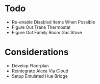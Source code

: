 # Todo

- Re-enable Disabled Items When Possible
- Figure Out Trane Thermostat
- Figure Out Family Room Gas Stove

# Considerations

- Develop Floorplan
- Reintegrate Alexa Via Cloud
- Setup Emulated Hue Bridge
